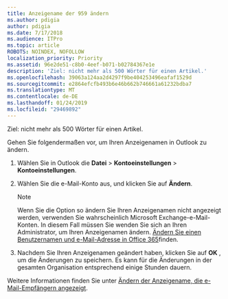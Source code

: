 ```yaml
---
title: Anzeigename der 959 ändern
ms.author: pdigia
author: pdigia
ms.date: 7/17/2018
ms.audience: ITPro
ms.topic: article
ROBOTS: NOINDEX, NOFOLLOW
localization_priority: Priority
ms.assetid: 96e2de51-c8b0-4eef-b071-b02784367e1e
description: 'Ziel: nicht mehr als 500 Wörter für einen Artikel.'
ms.openlocfilehash: 39063a124aa2d4297f9be404253496eafaf1529d
ms.sourcegitcommit: e2864efcfb493b6e46b662b746661a61232bdba7
ms.translationtype: MT
ms.contentlocale: de-DE
ms.lasthandoff: 01/24/2019
ms.locfileid: "29469892"
---
```

Ziel: nicht mehr als 500 Wörter für einen Artikel.
  
Gehen Sie folgendermaßen vor, um Ihren Anzeigenamen in Outlook zu ändern.
  
1. Wählen Sie in Outlook die **Datei** \> **Kontoeinstellungen** \> **Kontoeinstellungen**.
    
2. Wählen Sie die e-Mail-Konto aus, und klicken Sie auf **Ändern**.
    
    > [!NOTE]
    > Wenn Sie die Option so ändern Sie Ihren Anzeigenamen nicht angezeigt werden, verwenden Sie wahrscheinlich Microsoft Exchange-e-Mail-Konten. In diesem Fall müssen Sie wenden Sie sich an Ihren Administrator, um Ihren Anzeigenamen ändern. [Ändern Sie einen Benutzernamen und e-Mail-Adresse in Office 365](https://support.office.com/article/fb5ac074-e203-4e1f-9843-b9d1a3e03297.aspx)finden. 
  
3. Nachdem Sie Ihren Anzeigenamen geändert haben, klicken Sie auf **OK** , um die Änderungen zu speichern. Es kann für die Änderungen in der gesamten Organisation entsprechend einige Stunden dauern. 
    
Weitere Informationen finden Sie unter [Ändern der Anzeigename, die e-Mail-Empfängern angezeigt](https://support.office.com/article/2b53331a-ba2a-4803-88dc-ac9fe376c8a9.aspx).
  

